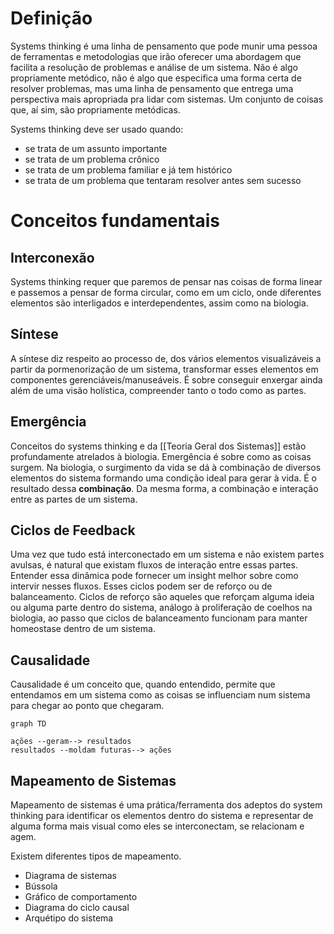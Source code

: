 # Definição

Systems thinking é uma linha de pensamento que pode munir uma pessoa de ferramentas e metodologias que irão oferecer uma abordagem que facilita a resolução de problemas e análise de um sistema. Não é algo propriamente metódico, não é algo que especifica uma forma certa de resolver problemas, mas uma linha de pensamento que entrega uma perspectiva mais apropriada pra lidar com sistemas. Um conjunto de coisas que, aí sim, são propriamente metódicas.

Systems thinking deve ser usado quando:
- se trata de um assunto importante
- se trata de um problema crônico
- se trata de um problema familiar e já tem histórico
- se trata de um problema que tentaram resolver antes sem sucesso

# Conceitos fundamentais

## Interconexão

Systems thinking requer que paremos de pensar nas coisas de forma linear e passemos a pensar de forma circular, como em um ciclo, onde diferentes elementos são interligados e interdependentes, assim como na biologia.

## Síntese

A síntese diz respeito ao processo de, dos vários elementos visualizáveis a partir da pormenorização de um sistema, transformar esses elementos em componentes gerenciáveis/manuseáveis. É sobre conseguir enxergar ainda além de uma visão holística, compreender tanto o todo como as partes.

## Emergência

Conceitos do systems thinking e da [[Teoria Geral dos Sistemas]] estão profundamente atrelados à biologia. Emergência é sobre como as coisas surgem. Na biologia, o surgimento da vida se dá à combinação de diversos elementos do sistema formando uma condição ideal para gerar à vida. É o resultado dessa **combinação**. Da mesma forma, a combinação e interação entre as partes de um sistema.

## Ciclos de Feedback

Uma vez que tudo está interconectado em um sistema e não existem partes avulsas, é natural que existam fluxos de interação entre essas partes. Entender essa dinâmica pode fornecer um insight melhor sobre como intervir nesses fluxos.
Esses ciclos podem ser de reforço ou de balanceamento. Ciclos de reforço são aqueles que reforçam alguma ideia ou alguma parte dentro do sistema, análogo à proliferação de coelhos na biologia, ao passo que ciclos de balanceamento funcionam para manter homeostase dentro de um sistema. 

## Causalidade

Causalidade é um conceito que, quando entendido, permite que entendamos em um sistema como as coisas se influenciam num sistema para chegar ao ponto que chegaram.

```mermaid
graph TD

ações --geram--> resultados
resultados --moldam futuras--> ações

```

## Mapeamento de Sistemas

Mapeamento de sistemas é uma prática/ferramenta dos adeptos do system thinking para identificar os elementos dentro do sistema e representar de alguma forma mais visual como eles se interconectam, se relacionam e agem.

Existem diferentes tipos de mapeamento.

- Diagrama de sistemas
- Bússola
- Gráfico de comportamento
- Diagrama do ciclo causal
- Arquétipo do sistema

